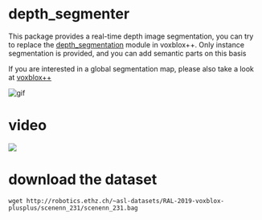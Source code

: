 # depth_segmenter
This package provides a real-time depth image segmentation, you can try to replace the [depth_segmentation](https://github.com/ethz-asl/depth_segmentation) module in voxblox++. Only instance segmentation is provided, and you can add semantic parts on this basis

If you are interested in a global segmentation map, please also take a look at [voxblox++](https://github.com/ethz-asl/voxblox-plusplus)

![gif](https://github.com/bindeer002/depth_segmenter/blob/main/depth_segmenter.gif)

# video
[![](https://github.com/bindeer002/depth_segmenter/blob/main/BV17k4y1K7wc.jpg)](https://www.bilibili.com/video/BV17k4y1K7wc/?share_source=copy_web&vd_source=7275bc8284fb6a403d64bea38367dd8b)

# download the dataset
```
wget http://robotics.ethz.ch/~asl-datasets/RAL-2019-voxblox-plusplus/scenenn_231/scenenn_231.bag
```
